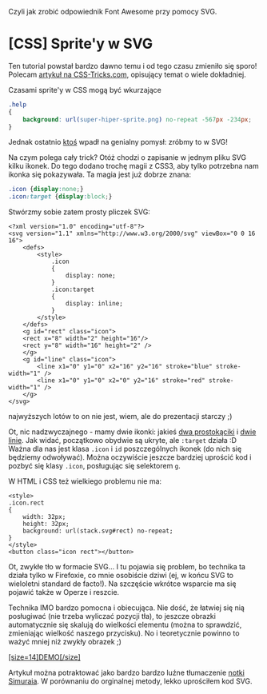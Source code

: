 <description>Czyli jak zrobić odpowiednik Font Awesome przy pomocy SVG.</description>

<h1 id="start">[CSS] Sprite'y w SVG</h1>

<div class="alert alert-danger">

Ten tutorial powstał bardzo dawno temu i od tego czasu zmieniło się sporo! Polecam [artykuł na CSS-Tricks.com](http://css-tricks.com/svg-fragment-identifiers-work/), opisujący temat o wiele dokładniej.

</div>

Czasami sprite'y w CSS mogą być wkurzające

```css
.help
{
	background: url(super-hiper-sprite.png) no-repeat -567px -234px;
}
```

Jednak ostatnio [ktoś](http://xn--dahlstrm-t4a.net/) wpadł na genialny pomysł: zróbmy to w SVG!

Na czym polega cały trick? Otóż chodzi o zapisanie w jednym pliku SVG kilku ikonek. Do tego dodano trochę magii z CSS3, aby tylko potrzebna nam ikonka się pokazywała. Ta magia jest już dobrze znana:

```css
.icon {display:none;}
.icon:target {display:block;}
```

Stwórzmy sobie zatem prosty pliczek SVG:

```markup
<?xml version="1.0" encoding="utf-8"?>
<svg version="1.1" xmlns="http://www.w3.org/2000/svg" viewBox="0 0 16 16">
	<defs>
		<style>
			.icon
			{
				display: none;
			}
			.icon:target
			{
				display: inline;
			}
		</style>
	</defs>
	<g id="rect" class="icon">
	<rect x="8" width="2" height="16"/>
	<rect y="8" width="16" height="2" />
	</g>
	<g id="line" class="icon">
		<line x1="0" y1="0" x2="16" y2="16" stroke="blue" stroke-width="1" />
		<line x1="0" y1="0" x2="0" y2="16" stroke="red" stroke-width="1" />
	</g>
</svg>
```

najwyższych lotów to on nie jest, wiem, ale do prezentacji starczy ;)

Ot, nic nadzwyczajnego - mamy dwie ikonki: jakieś [dwa prostokąciki](http://comandeer.pl/tutorials/res/svg-sprites/stack.svg#rect) i [dwie linie](http://comandeer.pl/tutorials/res/svg-sprites/stack.svg#line). Jak widać, początkowo obydwie są ukryte, ale `:target` działa :D Ważna dla nas jest klasa `.icon` i `id` poszczególnych ikonek (do nich się będziemy odwoływać). Można oczywiście jeszcze bardziej uprościć kod i pozbyć się klasy `.icon`, posługując się selektorem `g`.

W HTML i CSS też wielkiego problemu nie ma:

```markup
<style>
.icon.rect
{
	width: 32px;
	height: 32px;
	background: url(stack.svg#rect) no-repeat;
}
</style>
<button class="icon rect"></button>
```

Ot, zwykłe tło w formacie SVG... I tu pojawia się problem, bo technika ta działa tylko w Firefoxie, co mnie osobiście dziwi (ej, w końcu SVG to wieloletni standard de facto!). Na szczęście wkrótce wsparcie ma się pojawić także w Operze i reszcie.

Technika IMO bardzo pomocna i obiecująca. Nie dość, że łatwiej się nią posługiwać (nie trzeba wyliczać pozycji tła), to jeszcze obrazki automatycznie się skalują do wielkości elementu (można to sprawdzić, zmieniając wielkość naszego przycisku). No i teoretycznie powinno to ważyć mniej niż zwykły obrazek ;)


[[size=14]DEMO[/size]](http://tutorials.comandeer.pl/res/svg-sprites)


<div class="alert alert-info">

Artykuł można potraktować jako bardzo bardzo luźne tłumaczenie [notki Simuraia](http://simurai.com/post/20251013889/svg-stacks). W porównaniu do orginalnej metody, lekko uprościłem kod SVG.

</div>
